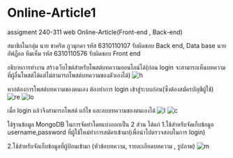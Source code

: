 ﻿# Online-Article1
assigment 240-311 web Online-Article(Front-end , Back-end)

สมาชิกในกลุ่ม
นาย ชาคริต ภูวมุกดา รหัส 6310110107 รับผิดชอบ Back end, Data base
นาย อัฟฎ็อล หีมเห็ม รหัส 6310110576 รับผิดชอบ Front end


อธิบายการทำงาน
สร้างเว็บไซต์สำหรับโพสต์บทความออนไลน์ได้(ก่อน login จะสามารถเห็นบทความที่ผู้อื่นโพสต์ได้แต่ไม่สามารถโพสต์บทความของตัวเองได้)
![h](https://user-images.githubusercontent.com/128234855/226118787-beed49f2-781a-4b6a-b867-3f373c0eee4b.png)

หากต้องการโพสต์บทความของตนเอง ต้องทำการ login เข้าสู่ระบบก่อน(ซึ่งต้องสมัครบัญชีผู้ใช้)
![re](https://user-images.githubusercontent.com/128234855/226119284-b41f63f0-21f4-4c60-b8ea-846f4b0c3ccb.png)
![lo](https://user-images.githubusercontent.com/128234855/226119242-e629d5e3-1d98-4b9c-b221-d016120eef6e.png)

เมื่อ login แล้วจึงสามารถโพสต์ แก้ไข และลบบทความของตนเองได้
![l](https://user-images.githubusercontent.com/128234855/226118821-7099203b-fc34-459c-ac70-345052361067.png)
![c](https://user-images.githubusercontent.com/128234855/226118869-4efb2597-983a-4387-a6ff-429feaa83637.png)


ใช้ฐานข้อมูล MongoDB ในการจัดทำโดยแบ่งออกเป็น 2 ส่วน ได้แก่
1.ใช้สำหรับจัดเก็บข้อมูล username,password ที่ผู้ใช้ใหม่ทำการสมัครเข้ามา(เพื่อนำไปตรวจสอบในการ login)

2.ใช้สำหรับจักเก็บข้อมูลที่ผู้ป้อนเข้ามา (หัวข้อบทความ, รายละเอียดบทความ , รูปภาพ)
![m](https://user-images.githubusercontent.com/128234855/226119167-e3bf3b9a-efcf-4b44-9490-29bbec37011f.png)

